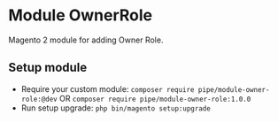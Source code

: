 # Module OwnerRole

Magento 2 module for adding Owner Role.

## Setup module

- Require your custom module: `composer require pipe/module-owner-role:@dev` OR `composer require pipe/module-owner-role:1.0.0`
- Run setup upgrade: `php bin/magento setup:upgrade`
